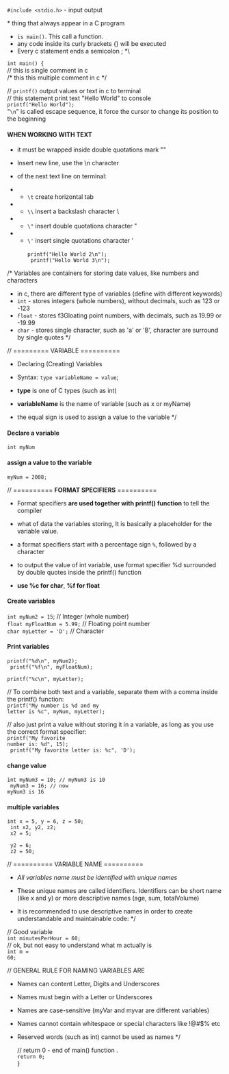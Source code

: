 <code>#include <stdio.h></code> - input output

\* thing that always appear in a C program

-   <code>is main()</code>. This call a function.
-   any code inside its curly brackets {} will be executed
-   Every c statement ends a semicolon ; *\

<code>int main() {</code> <br>
// this is single comment in c <br>
/* this this multiple comment in c */

// <code>printf()</code> output values or text in c to terminal <br>
// this statement print text "Hello World" to console <br>
<code>printf("Hello World");</code> <br>
"<code>\n</code>" is called escape sequence, it force the cursor to change its position to the beginning

#### WHEN WORKING WITH TEXT
-   it must be wrapped inside double quotations mark ""
-   Insert new line, use the \n character


-   of the next text line on terminal:
-   -   <code>\t</code> create horizontal tab
-   -   <code>\\\\</code> insert a backslash character \
-   -   <code>\\"</code> insert double quotations character \"
-   -   <code>\\'</code> insert single quotations character \' <br>
        <code>
        printf("Hello World 2\n"); <br>
        printf("Hello World 3\n");
        </code>

/\* Variables are containers for storing date values, like numbers and characters

-   in c, there are different type of variables (define with different keywords)
-   <code>int</code> - stores integers (whole numbers), without decimals, such as 123 or -123
-   <code>float</code> - stores f3Gloating point numbers, with decimals, such as 19.99 or -19.99
-   <code>char</code> - stores single character, such as 'a' or 'B', character are surround by single quotes \*/

// ========= VARIABLE ========== <br>
-   Declaring (Creating) Variables <br>
-   Syntax: <code>type variableName = value</code>;

-   **type** is one of C types (such as int)
-   **variableName** is the name of variable (such as x or myName)
-   the equal sign is used to assign a value to the variable \*/

#### Declare a variable <br>
<code>int myNum</code>

#### assign a value to the variable <br>
<code>myNum = 2008;</code>

// ========== **FORMAT SPECIFIERS** ========== <br>
-   Format specifiers **are used together with printf() function** to tell the compiler

-   what of data the variables storing, It is basically a placeholder for the variable value.
-   a format specifiers start with a percentage sign <code>%</code>, followed by a character
-   to output the value of int variable, use format specifier %d surrounded by double quotes inside the printf() function
-   **use %c for char**, **%f for float**

#### Create variables <br>
<code>int myNum2 = 15</code>; // Integer (whole number) <br>
<code>float myFloatNum = 5.99;</code> // Floating point number <br>
<code>char myLetter = 'D';</code> // Character

#### Print variables <br>
<code>printf("%d\n", myNum2); <br>
printf("%f\n", myFloatNum); <br>
printf("%c\n", myLetter);
</code>

// To combine both text and a variable, separate them with a comma inside the printf() function:<br>
<code>printf("My number is %d and my letter is %c", myNum, myLetter);</code> <br>

// also just print a value without storing it in a variable, as long as you use the correct format specifier: <br>
<code>printf("My favorite number is: %d", 15); <br>
printf("My favorite letter is: %c", 'D');
</code>

#### change value <br>
<code>int myNum3 = 10; // myNum3 is 10 <br>
myNum3 = 16; // now myNum3 is 16 </code>

#### multiple variables
<code>int x = 5, y = 6, z = 50; <br>
int x2, y2, z2; <br>
x2 = 5; <br>
y2 = 6; <br>
z2 = 50;
</code>

// ========== VARIABLE NAME ========== <br>
-   *All variables name must be identified with unique names* <br>
-   These unique names are called identifiers. Identifiers can be short name (like x and y) or more descriptive names (age, sum, totalVolume)

-   It is recommended to use descriptive names in order to create understandable and maintainable code: \*/

// Good variable <br>
<code>int minutesPerHour = 60;</code> <br>
// ok, but not easy to understand what m actually is <br>
<code>int m = 60;</code>

// GENERAL RULE FOR NAMING VARIABLES ARE <br>
-   Names can content Letter, Digits and Underscores
-   Names must begin with a Letter or Underscores
-   Names are case-sensitive (myVar and myvar are different variables)
-   Names cannot contain whitespace or special characters like !@#$% etc
-   Reserved words (such as int) cannot be used as names \*/

    // return 0 - end of main() function .<br>
    <code>return 0;</code> <br>
}
